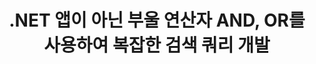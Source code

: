 ---
############################# Static ############################
layout: "auto-gen-gist"
draft: false
path: "ko/search/net/boolean/ppsx/"
otherformats: PDF DOC DOT DOCX DOCM DOTX DOTM TXT ODT OTT RTF XLS XLT XLSX XLSM XLSB XLTX XLTM XLA XLAM ODS OTS CSV TSV XML PPT PPS POT PPTX PPTM POTX PPSX PPSM ODP PST OST EML EMLX MSG ONE ZIP XHTML MHTML MD CHM EPUB  FB2 

############################# Head ############################
head_title: ".NET을 통해 검색 쿼리에 부울 검색 연산자(AND, OR, NOT) 추가"
head_description: "GroupDocs.Search .NET API를 사용하면 소프트웨어 개발자가 .NET 앱 내부가 아닌 부울 연산자 AND, OR를 사용하여 부울 검색을 추가하거나 새 쿼리를 개발할 수 있습니다."

############################# Header ############################
title: ".NET 앱이 아닌 부울 연산자 AND, OR를 사용하여 복잡한 검색 쿼리 개발"
description: "GroupDocs.Search .NET API를 사용하면 컴퓨터 프로그래머가 .NET 응용 프로그램 내에서 부울 연산자(AND, OR, NOT)를 사용하여 복잡한 검색 쿼리를 개발할 수 있습니다."

######################### Download Button #######################
button:
    enable: true

############################# About ############################
about:
    enable: true
    title: "부울 검색이란 무엇이며 부울 연산자를 사용하는 방법은 무엇입니까?"
    content: |
       부울 검색은 사용자가 다양한 키워드를 연산자와 결합하여 검색 결과를 바인딩, 확장 및 정의할 수 있는 매우 유용한 검색 절차입니다. AND, OR, NOT, NEAR 등과 같은 부울 연산자는 사용자가 더 넓은 범위의 결과를 얻거나 제한을 정의하여 관련 없는 검색 결과의 수를 줄이는 데 도움이 됩니다. GroupDocs.Search for .NET은 소프트웨어 개발자가 PDF, HTML, Outlook 이메일, Microsoft Office Word, Excel 워크시트와 같은 가장 일반적인 문서 파일 형식 중 일부에서 텍스트 검색 및 인덱싱을 수행할 수 있는 응용 프로그램을 개발할 수 있도록 하는 강력한 고성능 문서 검색 API입니다. , PowerPoint 프레젠테이션, Outlook MSG, PST 등. 부울 AND 연산자는 입력한 모든 단어에 대한 결과를 표시하는 데 사용할 수 있고 OR 연산자는 입력한 단어에 대한 결과를 제공하며 NOT 연산자는 발생하지 않은 검색 결과를 표시하는 데 사용할 수 있습니다. 한 가지 훌륭한 기능은 키보드 레이아웃과 일치하지 않는 언어로 작성된 검색어를 인식할 수 있다는 것입니다. 

############################# content ############################
steps:
    enable: true
    block:
    - title_left: ".NET을 통한 검색 쿼리에서 부울 AND 연산자 사용"
      content_left: |
       GroupDocs.Search .NET API는 .NET 응용 프로그램 내부에 부울 검색 기능을 추가하기 위한 완벽한 지원을 제공합니다. 아래 C# 코드 예제에서는 자체 .NET 응용 프로그램 내에서 텍스트 및 개체 양식 쿼리에서 부울 "AND" 연산자를 만드는 방법을 보여줍니다.

      title_right: " 부울 연산자를 통해 PPSX 문서 검색 AND"
      content_right: |
         * 먼저 인덱스 폴더 및 문서 폴더의 경로를 지정해야 합니다.
         * [Index](https://apireference.groupdocs.com/search/net/groupdocs.search/index/constructors/2) 클래스의 인스턴스를 호출하여 지정된 폴더에 인덱스 생성
         * [Search](https://apireference.groupdocs.com/search/net/groupdocs.search/index/methods/search) 메서드를 호출하여 지정된 폴더에서 문서 인덱싱
         * [SearchQuery](https://apireference.groupdocs.com/search/net/groupdocs.search/searchquery) 클래스를 호출하여 하위 쿼리 1 생성 및 하위 쿼리 2 생성
         * [CreateAndQuery](https://apireference.groupdocs.com/search/net/groupdocs.search/index/methods/search) 메서드를 호출하여 하위 쿼리를 하나의 쿼리로 결합
         * 검색 시작 및 검색 결과 표시
         
        
      gisthash: "fa9773cd8d0f379a638e495ad2541a5b"
      gistfile: "use_boolean_and_operator_dotnet.cs"

    - title_left: "부울 연산자 또는 .NET을 통해 사용하는 방법"
      content_left: |
       GroupDocs.Search for .NET은 소프트웨어 프로그래머가 널리 사용되는 여러 문서 형식을 검색할 수 있게 해주는 강력한 API입니다. 아래 C# .NET 코드 예제에서는 C# 응용 프로그램 내에서 텍스트 및 개체 양식 쿼리에서 부울 "OR" 연산자를 사용하는 방법을 보여줍니다.

      title_right: "부울 OR 연산자를 사용하여 PPSX 파일 검색"
      content_right: |
        * 먼저 인덱스 폴더 및 문서 폴더의 경로를 지정해야 합니다.
        * [Index](https://apireference.groupdocs.com/search/net/groupdocs.search/index/constructors/2) 클래스의 인스턴스를 호출하여 지정된 폴더에 인덱스 생성
        * [Search](https://apireference.groupdocs.com/search/net/groupdocs.search/index/methods/search) 메서드를 호출하여 지정된 폴더에서 문서 인덱싱
        * [SearchQuery](https://apireference.groupdocs.com/search/net/groupdocs.search/searchquery) 클래스를 호출하여 하위 쿼리 1 생성 및 하위 쿼리 2 생성
        * [CreateOrQuery](https://apireference.groupdocs.com/search/net/groupdocs.search/searchquery/methods/createorquery) 메서드를 호출하여 하위 쿼리를 하나의 쿼리로 결합
        * 검색 시작 및 검색 결과 표시
     
      gisthash: "c0b22e80f881f8dbc0da17f92c01efc7"
      gistfile: "use_boolean_or_operator_dotnet.cs"
      
    - title_left: "부울 연산자를 사용하여 복잡한 검색 쿼리 만들기"
      content_left: |
        GroupDocs.Search .NET을 사용하면 컴퓨터 프로그래머가 다양한 부울 연산자를 결합하여 자신의 .NET 앱 내에서 복잡한 검색 쿼리를 만들 수 있습니다. 다음 .NET 코드 예제는 외부 소프트웨어나 도구를 설치하지 않고 복잡한 문서 검색 기능을 보여줍니다.

      title_right: "복잡한 검색어를 통해 PPSX 문서 검색"
      content_right: |
        * 먼저 인덱스 폴더 및 문서 폴더의 경로를 지정해야 합니다.
        * [Index](https://apireference.groupdocs.com/search/net/groupdocs.search/index/constructors/2) 클래스의 인스턴스를 호출하여 지정된 폴더에 인덱스 생성
        * [Search](https://apireference.groupdocs.com/search/net/groupdocs.search/index/methods/search) 메서드를 호출하여 지정된 폴더에서 문서 인덱싱
        * 검색 시작 및 검색 결과 텍스트 쿼리 표시
        * 객체 쿼리로 검색
        * [SearchQuery](https://apireference.groupdocs.com/search/net/groupdocs.search/searchquery) 클래스를 호출하여 WordQuery 및 relativityWordQuery 생성
        * [CreateAndQuery](https://apireference.groupdocs.com/search/net/groupdocs.search/index/methods/search) 메서드를 호출하여 하위 쿼리를 하나의 쿼리로 결합
        * [SearchQuery](https://apireference.groupdocs.com/search/net/groupdocs.search/searchquery) 클래스를 호출하여 einsteinWordQuery 및 albertWordQuery 생성
        * [CreateOrQuery](https://apireference.groupdocs.com/search/net/groupdocs.search/searchquery/methods/createorquery) 메서드를 호출하여 하위 쿼리를 하나의 쿼리로 결합
        * [CreateOrQuery](https://apireference.groupdocs.com/search/net/groupdocs.search/searchquery/methods/createorquery) 메서드를 호출하여 하위 쿼리를 하나의 쿼리로 결합
        * 검색 시작 및 검색 결과 표시
     
      gisthash: "216af02ebdd08331fdd05faf8c39e528"
      gistfile: "create_complex_queries_boolean_operator_dotnet.cs"

    - title_left: "시스템 요구 사항"
      content_left: |
       GroupDocs.Search for .NET은 모든 주요 플랫폼 및 운영 체제에서 지원됩니다. 전체 시스템 요구 사항 가이드를 보려면 아래 코드를 실행하기 전에 [시스템 요구 사항](https://docs.groupdocs.com/search/net/system-requirements/)을 방문하십시오. 다음 전제 조건이 컴퓨터에 설치되어 있는지 확인하십시오. 체계:
         * 운영 체제: 마이크로소프트 윈도우, 리눅스, 맥OS
         * 개발 환경: Visual Studio, Xamarin, MonoDevelop 등
         * 프레임워크: .NET Framework, .NET Standard, .NET Core, Mono
         * 최신 버전의 GroupDocs.Search for .NET API를 [NuGet](https://www.nuget.org/packages/GroupDocs.search/)에서 가져옵니다.
        
      title_right: "GroupDocs.Search 를 사용하는 이유"
      content_right: |
        * 메모리와 디스크에서 검색 인덱스 생성.
        * 파일, 스트림 또는 구조에서 인덱싱하는 기능.
        * 암호로 보호된 문서 색인 생성 지원.
        * 여러 인덱스 병합 지원.
        * 검색 인덱싱 중에 문서를 필터링합니다.
        * 검색 중 맞춤법 검사 지원.
        * 혼합 문자가 완전히 지원됩니다.
        * 다양한 검색 유형을 하나의 검색어로 결합합니다.
        * 간단한 단어 및 정규식 검색 지원
        * 검색 쿼리에서 별칭 대체를 완벽하게 지원합니다.

demos:
    enable: true


more_formats:
    enable: true


back_to_top:
    enable: true
---